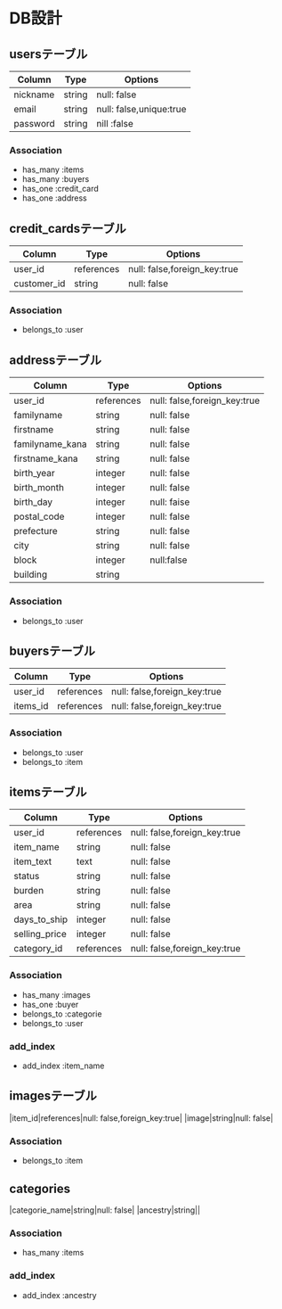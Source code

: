 # DB設計
## usersテーブル
|Column|Type|Options|
|------|----|-------|
|nickname|string|null: false|
|email|string|null: false,unique:true|
|password|string|nill :false|

### Association
- has_many :items
- has_many :buyers
- has_one :credit_card
- has_one :address


## credit_cardsテーブル
|Column|Type|Options|
|------|----|-------|
|user_id|references|null: false,foreign_key:true|
|customer_id|string|null: false|
### Association
- belongs_to :user

## addressテーブル
|Column|Type|Options|
|------|----|-------|
|user_id|references|null: false,foreign_key:true|
|familyname|string|null: false|
|firstname|string|null: false|
|familyname_kana|string|null: false|
|firstname_kana|string|null: false|
|birth_year|integer|null: false|
|birth_month|integer|null: false|
|birth_day|integer|null: faise|
|postal_code|integer|null: false|
|prefecture|string|null: false|
|city|string|null: false|
|block|integer|null:false|
|building|string||
### Association
- belongs_to :user

## buyersテーブル
|Column|Type|Options|
|------|----|-------|
|user_id|references|null: false,foreign_key:true|
|items_id|references|null: false,foreign_key:true|
### Association
- belongs_to :user
- belongs_to :item


## itemsテーブル
|Column|Type|Options|
|------|----|-------|
|user_id|references|null: false,foreign_key:true|
|item_name|string|null: false|
|item_text|text|null: false|
|status|string|null: false|
|burden|string|null: false|
|area|string|null: false|
|days_to_ship|integer|null: false|
|selling_price|integer|null: false|
|category_id|references|null: false,foreign_key:true|
### Association
- has_many :images
- has_one :buyer
- belongs_to :categorie
- belongs_to :user
### add_index
- add_index :item_name


## imagesテーブル
|item_id|references|null: false,foreign_key:true|
|image|string|null: false|
### Association
- belongs_to :item

## categories
|categorie_name|string|null: false|
|ancestry|string||
### Association
- has_many :items
### add_index
- add_index :ancestry










